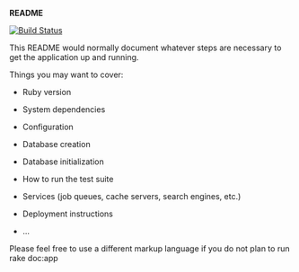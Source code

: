 **README**

[![Build Status](https://travis-ci.org/SirArslaan/happyflatmates.svg?branch=master)](https://travis-ci.org/SirArslaan/happyflatmates)

This README would normally document whatever steps are necessary to get the
application up and running.

Things you may want to cover:

* Ruby version 

* System dependencies 

* Configuration 

* Database creation 

* Database initialization 

* How to run the test suite 

* Services (job queues, cache servers, search engines, etc.) 

* Deployment instructions 

* ... 


Please feel free to use a different markup language if you do not plan to run
rake doc:app
